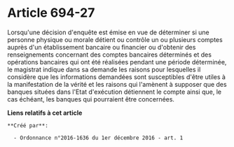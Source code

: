 # Article 694-27

Lorsqu'une décision d'enquête est émise en vue de déterminer si une  personne physique ou morale détient ou contrôle un ou
plusieurs comptes  auprès d'un établissement bancaire ou financier ou d'obtenir des  renseignements concernant des comptes
bancaires déterminés et des  opérations bancaires qui ont été réalisées pendant une période  déterminée, le magistrat indique
dans sa demande les raisons pour  lesquelles il considère que les informations demandées sont susceptibles  d'être utiles à
la manifestation de la vérité et les raisons qui  l'amènent à supposer que des banques situées dans l'Etat d'exécution
détiennent le compte ainsi que, le cas échéant, les banques qui  pourraient être concernées.

**Liens relatifs à cet article**

	**Créé par**:

	  - Ordonnance n°2016-1636 du 1er décembre 2016 - art. 1
